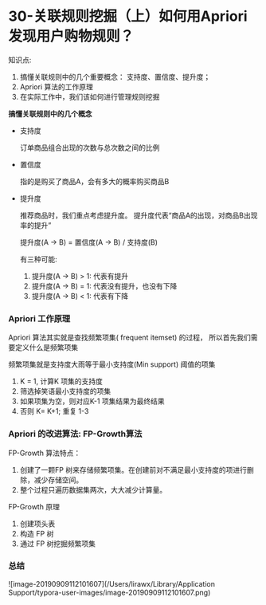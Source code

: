 # 30-关联规则挖掘（上）如何用Apriori发现用户购物规则？



知识点:

1. 搞懂关联规则中的几个重要概念： 支持度、置信度、提升度；
2. Apriori 算法的工作原理
3. 在实际工作中，我们该如何进行管理规则挖掘



**搞懂关联规则中的几个概念**



* 支持度

  订单商品组合出现的次数与总次数之间的比例

* 置信度

  指的是购买了商品A，会有多大的概率购买商品B

* 提升度

  推荐商品时，我们重点考虑提升度。 提升度代表“商品A的出现，对商品B出现率的提升”

  提升度(A -> B) = 置信度(A -> B) / 支持度(B)

  有三种可能:

  	1. 	提升度(A -> B)  > 1: 代表有提升
   	2. 	提升度(A -> B)  = 1: 代表没有提升，也没有下降
   	3. 	提升度(A -> B)  < 1: 代表有下降

### Apriori 工作原理

Apriori 算法其实就是查找频繁项集( frequent itemset) 的过程， 所以首先我们需要定义什么是频繁项集



频繁项集就是支持度大雨等于最小支持度(Min support) 阈值的项集



1. K = 1, 计算K 项集的支持度
2. 筛选掉笑语最小支持度的项集
3. 如果项集为空，则对应K-1 项集结果为最终结果
4. 否则 K= K+1; 重复 1-3



### Apriori 的改进算法: FP-Growth算法



FP-Growth 算法特点：

1. 创建了一颗FP 树来存储频繁项集。在创建前对不满足最小支持度的项进行删除，减少存储空间。
2. 整个过程只遍历数据集两次，大大减少计算量。



FP-Growth 原理

1. 创建项头表
2. 构造 FP 树
3. 通过 FP 树挖掘频繁项集



### 总结



![image-20190909112101607](/Users/lirawx/Library/Application Support/typora-user-images/image-20190909112101607.png)



